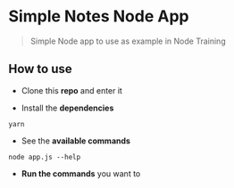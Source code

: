 # Simple Notes Node App

> Simple Node app to use as example in Node Training

## How to use

- Clone this **repo** and enter it

- Install the **dependencies**

```
yarn
```

- See the **available commands**

```
node app.js --help
```

- **Run the commands** you want to
